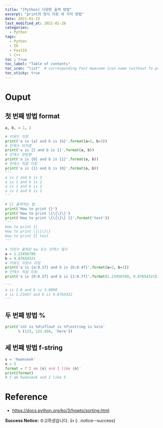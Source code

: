 ```yaml
---
title: "[Python] 다양한 출력 방법"
excerpt: "print의 형식 지정 세 가지 방법"
date: 2021-01-23
last_modified_at: 2021-01-28
categories:
  - Python
tags:
  - Python
  - IO
  - FastIO
  - C++
toc : true
toc_label: "Table of contents"
toc_icon: "list"  # corresponding Font Awesome icon name (without fa prefix)
toc_sticky: true
---
```


# Ouput

## 첫 번째 방법 format

```python
a, b, = 1, 2

# 키워드 지정
print('a is {a} and b is {b}'.format(a=2, b=3))
# 인덱스 미지정
print('a is {} and b is {}'.format(a, b))
# 인덱스 정방향
print('a is {0} and b is {1}'.format(a, b))
# 인덱스 직접 지정
print('a is {1} and b is {0}'.format(a, b))
'''
a is 2 and b is 3
a is 1 and b is 2
a is 1 and b is 2
a is 2 and b is 1
'''
```  

```python
# {} 출력하는 법
print('How to print {}')
print('How to print \{\{\}\}')
print('How to print \{\{\}\} {}'.format('test'))
'''
How to print {}
How to print \{\{\}\}
How to print {} test
'''
```

```python
# 자릿수 출력은 kw 또는 인덱스 필수
a = 1.23456789
b = 9.87654321
# 키워드 자릿수 지정
print('a is {a:0.1f} and b is {b:0.4f}'.format(a=2, b=3))
# 인덱스 직접 지정
print('a is {0:0.5f} and b is {1:0.7f}'.format(1.23456789, 9.87654321))

'''
a is 2.0 and b is 3.0000
a is 1.23457 and b is 9.8765432
'''
```  

## 두 번째 방법 %

```python
print('int is %d\nflout is %f\nstring is %s\n'
      % (123, 123.456, 'here'))
```

## 세 번째 방법 f-string

```python
s = 'hwanseok'
n = 5
format = f'I am {s} and I like {n}'
print(format)
# I am hwanseok and I like 5
```

# Reference

- <https://docs.python.org/ko/3/howto/sorting.html>

**Success Notice:**
수고하셨습니다. :+1:
{: .notice--success}